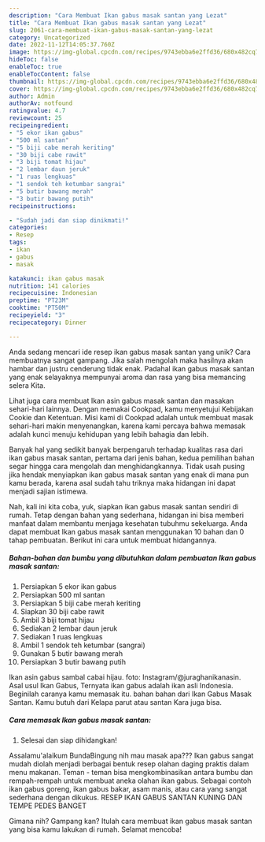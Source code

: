 ```yaml
---
description: "Cara Membuat Ikan gabus masak santan yang Lezat"
title: "Cara Membuat Ikan gabus masak santan yang Lezat"
slug: 2061-cara-membuat-ikan-gabus-masak-santan-yang-lezat
category: Uncategorized
date: 2022-11-12T14:05:37.760Z
image: https://img-global.cpcdn.com/recipes/9743ebba6e2ffd36/680x482cq70/ikan-gabus-masak-santan-foto-resep-utama.jpg
hideToc: false
enableToc: true
enableTocContent: false
thumbnail: https://img-global.cpcdn.com/recipes/9743ebba6e2ffd36/680x482cq70/ikan-gabus-masak-santan-foto-resep-utama.jpg
cover: https://img-global.cpcdn.com/recipes/9743ebba6e2ffd36/680x482cq70/ikan-gabus-masak-santan-foto-resep-utama.jpg
author: Admin
authorAv: notfound
ratingvalue: 4.7
reviewcount: 25
recipeingredient:
- "5 ekor ikan gabus"
- "500 ml santan"
- "5 biji cabe merah keriting"
- "30 biji cabe rawit"
- "3 biji tomat hijau"
- "2 lembar daun jeruk"
- "1 ruas lengkuas"
- "1 sendok teh ketumbar sangrai"
- "5 butir bawang merah"
- "3 butir bawang putih"
recipeinstructions:

- "Sudah jadi dan siap dinikmati!"
categories:
- Resep
tags:
- ikan
- gabus
- masak

katakunci: ikan gabus masak 
nutrition: 141 calories
recipecuisine: Indonesian
preptime: "PT23M"
cooktime: "PT50M"
recipeyield: "3"
recipecategory: Dinner

---
```





Anda sedang mencari ide resep ikan gabus masak santan yang unik? Cara membuatnya sangat gampang. Jika salah mengolah maka hasilnya akan hambar dan justru cenderung tidak enak. Padahal ikan gabus masak santan yang enak selayaknya mempunyai aroma dan rasa yang bisa memancing selera Kita.





Lihat juga cara membuat Ikan asin gabus masak santan dan masakan sehari-hari lainnya. Dengan memakai Cookpad, kamu menyetujui Kebijakan Cookie dan Ketentuan. Misi kami di Cookpad adalah untuk membuat masak sehari-hari makin menyenangkan, karena kami percaya bahwa memasak adalah kunci menuju kehidupan yang lebih bahagia dan lebih.

Banyak hal yang sedikit banyak berpengaruh terhadap kualitas rasa dari ikan gabus masak santan, pertama dari jenis bahan, kedua pemilihan bahan segar hingga cara mengolah dan menghidangkannya. Tidak usah pusing jika hendak menyiapkan ikan gabus masak santan yang enak di mana pun kamu berada, karena asal sudah tahu triknya maka hidangan ini dapat menjadi sajian istimewa.






Nah, kali ini kita coba, yuk, siapkan ikan gabus masak santan sendiri di rumah. Tetap dengan bahan yang sederhana, hidangan ini bisa memberi manfaat dalam membantu menjaga kesehatan tubuhmu sekeluarga. Anda dapat membuat Ikan gabus masak santan menggunakan 10 bahan dan 0 tahap pembuatan. Berikut ini cara untuk membuat hidangannya.

<!--inarticleads1-->

##### Bahan-bahan dan bumbu yang dibutuhkan dalam pembuatan Ikan gabus masak santan:

1. Persiapkan 5 ekor ikan gabus
1. Persiapkan 500 ml santan
1. Persiapkan 5 biji cabe merah keriting
1. Siapkan 30 biji cabe rawit
1. Ambil 3 biji tomat hijau
1. Sediakan 2 lembar daun jeruk
1. Sediakan 1 ruas lengkuas
1. Ambil 1 sendok teh ketumbar (sangrai)
1. Gunakan 5 butir bawang merah
1. Persiapkan 3 butir bawang putih


Ikan asin gabus sambal cabai hijau. foto: Instagram/@juraghanikanasin. Asal usul Ikan Gabus, Ternyata ikan gabus adalah ikan asli Indonesia. Beginilah caranya kamu memasak itu. bahan bahan dari Ikan Gabus Masak Santan. Kamu butuh dari Kelapa parut atau santan Kara juga bisa. 

<!--inarticleads2-->

##### Cara memasak Ikan gabus masak santan:


1. Selesai dan siap dihidangkan!

Assalamu&#39;alaikum BundaBingung nih mau masak apa??? Ikan gabus sangat mudah diolah menjadi berbagai bentuk resep olahan daging praktis dalam menu makanan. Teman - teman bisa mengkombinasikan antara bumbu dan rempah-rempah untuk membuat aneka olahan ikan gabus. Sebagai contoh ikan gabus goreng, ikan gabus bakar, asam manis, atau cara yang sangat sederhana dengan dikukus. RESEP IKAN GABUS SANTAN KUNING DAN TEMPE PEDES BANGET 

Gimana nih? Gampang kan? Itulah cara membuat ikan gabus masak santan yang bisa kamu lakukan di rumah. Selamat mencoba!
